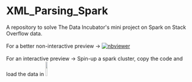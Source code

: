 # XML_Parsing_Spark
A repository to solve The Data Incubator's mini project on Spark on Stack Overflow data.<br/>
<br>For a better non-interactive preview &#8594; [![nbviewer](https://user-images.githubusercontent.com/2791223/29387450-e5654c72-8294-11e7-95e4-090419520edb.png)](https://nbviewer.jupyter.org/github/manoharkaranth/XML_Parsing_Spark/blob/master/XML_Solutions.ipynb)</br>
<br>For an interactive preview &#8594; Spin-up a spark cluster, copy the code and load the data in  [<img src="https://go.granicus.com/rs/231-DWB-776/images/databricks.png" width="10%">](https://databricks.com/)</br>

